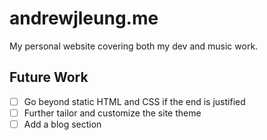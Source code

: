 # andrewjleung.me

My personal website covering both my dev and music work.

## Future Work

- [ ] Go beyond static HTML and CSS if the end is justified
- [ ] Further tailor and customize the site theme
- [ ] Add a blog section
